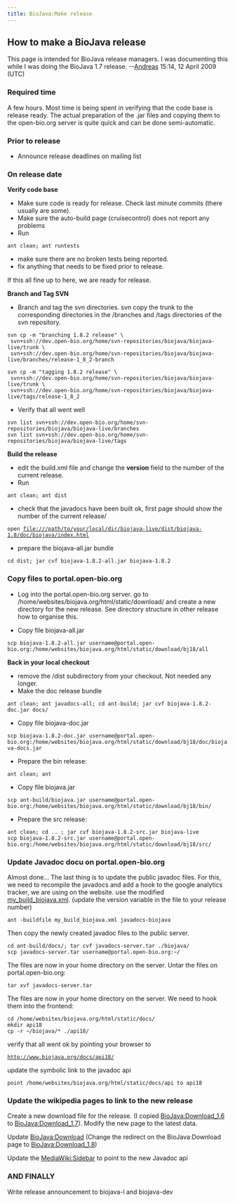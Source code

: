 ```yaml
---
title: BioJava:Make release
---
```


How to make a BioJava release
-----------------------------

This page is intended for BioJava release managers. I was documenting
this while I was doing the BioJava 1.7
release. --[Andreas](User:Andreas "wikilink") 15:14, 12 April 2009 (UTC)

### Required time

A few hours. Most time is being spent in verifying that the code base is
release ready. The actual preparation of the .jar files and copying them
to the open-bio.org server is quite quick and can be done
semi-automatic.

### Prior to release

-   Announce release deadlines on mailing list

### On release date

**Verify code base**

-   Make sure code is ready for release. Check last minute commits
    (there usually are some).
-   Make sure the auto-build page (cruisecontrol) does not report any
    problems
-   Run

`ant clean; ant runtests`

-   make sure there are no broken tests being reported.
-   fix anything that needs to be fixed prior to release.

If this all fine up to here, we are ready for release.

**Branch and Tag SVN**

-   Branch and tag the svn directories. svn copy the trunk to the
    corresponding directories in the /branches and /tags directories of
    the svn repository.

`svn cp -m "branching 1.8.2 release" \`  
` svn+ssh://dev.open-bio.org/home/svn-repositories/biojava/biojava-live/trunk \`  
` svn+ssh://dev.open-bio.org/home/svn-repositories/biojava/biojava-live/branches/release-1_8_2-branch`

`svn cp -m "tagging 1.8.2 release" \`  
` svn+ssh://dev.open-bio.org/home/svn-repositories/biojava/biojava-live/trunk \`  
` svn+ssh://dev.open-bio.org/home/svn-repositories/biojava/biojava-live/tags/release-1_8_2`

-   Verify that all went well

`svn list svn+ssh://dev.open-bio.org/home/svn-repositories/biojava/biojava-live/branches`  
`svn list svn+ssh://dev.open-bio.org/home/svn-repositories/biojava/biojava-live/tags`

**Build the release**

-   edit the build.xml file and change the **version** field to the
    number of the current release.
-   Run

`ant clean; ant dist`

-   check that the javadocs have been built ok, first page should show
    the number of the current release/

`open `[`file:///path/to/your/local/dir/biojava-live/dist/biojava-1.8/doc/biojava/index.html`](file:///path/to/your/local/dir/biojava-live/dist/biojava-1.8/doc/biojava/index.html)

-   prepare the biojava-all.jar bundle

`cd dist; jar cvf biojava-1.8.2-all.jar biojava-1.8.2`

### Copy files to portal.open-bio.org

-   Log into the portal.open-bio.org server. go to
    /home/websites/biojava.org/html/static/download/ and create a new
    directory for the new release. See directory structure in other
    release how to organise this.

<!-- -->

-   Copy file biojava-all.jar

`scp biojava-1.8.2-all.jar username@portal.open-bio.org:/home/websites/biojava.org/html/static/download/bj18/all`

**Back in your local checkout**

-   remove the /dist subdirectory from your checkout. Not needed any
    longer.
-   Make the doc release bundle

`ant clean; ant javadocs-all; cd ant-build; jar cvf biojava-1.8.2-doc.jar docs/`

-   Copy file biojava-doc.jar

`scp biojava-1.8.2-doc.jar username@portal.open-bio.org:/home/websites/biojava.org/html/static/download/bj18/doc/biojava-docs.jar`

-   Prepare the bin release:

`ant clean; ant`

-   Copy file biojava.jar

`scp ant-build/biojava.jar username@portal.open-bio.org:/home/websites/biojava.org/html/static/download/bj18/bin/`

-   Prepare the src release:

`ant clean; cd .. ; jar cvf biojava-1.8.2-src.jar biojava-live`  
`scp biojava-1.8.2-src.jar username@portal.open-bio.org:/home/websites/biojava.org/html/static/download/bj18/src/`

### Update Javadoc docu on portal.open-bio.org

Almost done... The last thing is to update the public javadoc files. For
this, we need to recompile the javadocs and add a hook to the google
analytics tracker, we are using on the website. use the modified
[my\_build\_biojava.xml](BioJava:my_build_biojava "wikilink"). (update
the version variable in the file to your release number)

`ant -buildfile my_build_biojava.xml javadocs-biojava`

Then copy the newly created javadoc files to the public server.

`cd ant-build/docs/; tar cvf javadocs-server.tar ./biojava/`  
`scp javadocs-server.tar username@portal.open-bio.org:~/`

The files are now in your home directory on the server. Untar the files
on portal.open-bio.org:

`tar xvf javadocs-server.tar`

The files are now in your home directory on the server. We need to hook
them into the frontend:

`cd /home/websites/biojava.org/html/static/docs/`  
`mkdir api18`  
`cp -r ~/biojava/* ./api18/`

verify that all went ok by pointing your browser to

[`http://www.biojava.org/docs/api18/`](http://www.biojava.org/docs/api18/)

update the symbolic link to the javadoc api

`point /home/websites/biojava.org/html/static/docs/api to api18`

### Update the wikipedia pages to link to the new release

Create a new download file for the release. (I copied
<BioJava:Download_1.6> to <BioJava:Download_1.7>). Modify the new page
to the latest data.

Update <BioJava:Download> (Change the redirect on the BioJava:Download
page to <BioJava:Download_1.8>)

Update the <MediaWiki:Sidebar> to point to the new Javadoc api

### AND FINALLY

Write release announcement to biojava-l and biojava-dev
